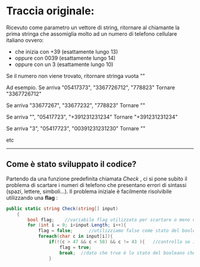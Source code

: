 # Traccia originale:
Ricevuto come parametro un vettore di string, ritornare al chiamante la prima stringa che assomiglia molto ad un numero di telefono cellulare italiano ovvero:
- che inizia con +39 (esattamente lungo  13)
- oppure con 0039 (esattamente lungo 14)
- oppure con un 3 (esattamente lungo 10)

Se il numero non viene trovato, ritornare stringa vuota ""

Ad esempio.
Se arriva "05417373", "3367726712",  "778823"
Tornare "3367726712"

Se arriva "33677267", "33677232",  "778823"
Tornare ""

Se arriva "", "05417723",  "+391231231234"
Tornare "+391231231234"

Se arriva "3", "05417723",  "00391231231230"
Tornare ""

etc

--------------------------------------------------------------------------------------------------------------------------------------------------------------------
## Come è stato sviluppato il codice?
Partendo da una funzione predefinita chiamata *Check* , ci si pone subito il problema di scartare i numeri di telefono che presentano errori di sintassi (spazi, lettere, simboli...). Il problema iniziale è facilmente risolvibile utilizzando una **flag** :



```C#
public static string Check(string[] input)
    {
        bool flag;    //variabile flag utilizzata per scartare o meno un numero in caso di errori di sintassi
        for (int i = 0; i<input.Length; i++){
            flag = false;      //utilizziamo false come stato del booleano per continuare i controlli
            foreach(char c in input[i]){
                if(!(c > 47 && c < 58) && c != 43 ){   //controlla se i caratteri all' intero della stringa sono accettabili utilizzando i valori della tabella ascii
                    flag = true;
                    break;  //dato che true è lo stato del booleano che scarta la stringa utilizziamo break per uscire dal ciclo
                }

```



